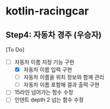 # kotlin-racingcar

## Step4: 자동차 경주 (우승자)
[To Do]
- [ ] 자동차 이름 지정 기능 구현
  - [X] 자동차 이름 입력 구현
  - [ ] 자동차 이름을 위치 정보와 함께 관리
  - [ ] 자동차 이름 포함해 결과 출력 구현
- [ ] 15라인 넘어가는 함수 수정
- [ ] 인덴트 depth 2 넘는 함수 수정
